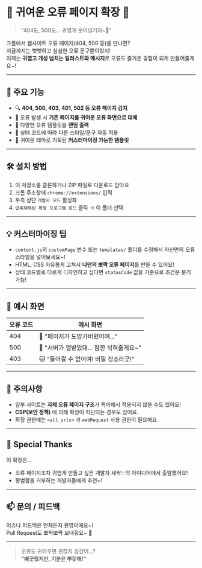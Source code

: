 # 🌸 귀여운 오류 페이지 확장 🌸  
> "404도, 500도... 귀엽게 웃어넘기자~🐰"

크롬에서 웹사이트 오류 페이지(404, 500 등)를 만나면?  
지금까지는 뻣뻣하고 심심한 오류 문구뿐이었지!  
이제는 **귀엽고 개성 넘치는 일러스트와 메시지**로 오류도 즐거운 경험이 되게 만들어줄게요~!

---

## 🧸 주요 기능

- 🔍 **404, 500, 403, 401, 502 등 오류 페이지 감지**
- 🎀 오류 발생 시 **기존 페이지를 귀여운 오류 화면으로 대체**
- 🎲 다양한 오류 템플릿을 **랜덤 출력**
- 🐣 상태 코드에 따라 다른 스타일/문구 자동 적용
- 🎨 귀여운 테마로 기획된 **커스터마이징 가능한 템플릿**

---

## 🛠 설치 방법

1. 이 저장소를 클론하거나 ZIP 파일로 다운로드 받아요
2. 크롬 주소창에 `chrome://extensions/` 입력
3. 우측 상단 `개발자 모드` 활성화
4. `압축해제된 확장 프로그램 로드` 클릭 → 이 폴더 선택

---


## 💡 커스터마이징 팁

- `content.js`의 `customPage` 변수 또는 `templates/` 폴더를 수정해서
  자신만의 오류 스타일을 넣어보세요~!
- HTML, CSS 자유롭게 고쳐서 **나만의 뽀짝 오류 페이지**를 만들 수 있어요!
- 상태 코드별로 다르게 디자인하고 싶다면 `statusCode` 값을 기준으로 조건문 분기 가능!

---

## 🧪 예시 화면

| 오류 코드 | 예시 화면 |
|-----------|-----------|
| 404 | 🐇 "페이지가 도망가버렸어여..." |
| 500 | 🐣 "서버가 열받았대... 잠깐 식혀줄게요~" |
| 403 | 🐱 "들어갈 수 없어여! 비밀 장소라굿!" |

---

## 📌 주의사항

- 일부 사이트는 **자체 오류 페이지 구조**가 특이해서 적용되지 않을 수도 있어요!
- **CSP(보안 정책)** 에 의해 확장이 차단되는 경우도 있어요.
- 확장 권한에는 `<all_urls>` 과 `webRequest` 사용 권한이 필요해요.

---

## 🙌 Special Thanks

이 확장은...
- 오류 페이지조차 귀엽게 만들고 싶은 개발자 새싹✨의 아이디어에서 출발했어요!
- 평범함을 거부하는 개발자들에게 추천~!

---

## 📫 문의 / 피드백

이슈나 피드백은 언제든지 환영이에요~!  
Pull Request도 뽀짝뽀짝 보내줘요~ 💌

---

> 오류도 귀여우면 괜찮지 않겠어...?  
> **"삐끗했지만, 기분은 뿌듯해!"**